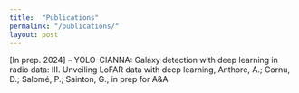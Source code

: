 ```yaml
---
title:  "Publications"
permalink: "/publications/"
layout: post
---
```


[In prep. 2024] – YOLO-CIANNA: Galaxy detection with deep learning in radio data: III. Unveiling LoFAR data with deep learning, Anthore, A.;  Cornu, D.; Salomé, P.; Sainton, G., in prep for A&A
